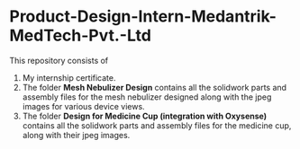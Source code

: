# Product-Design-Intern-Medantrik-MedTech-Pvt.-Ltd
This repository consists of 
1. My internship certificate.
2. The folder **Mesh Nebulizer Design** contains all the solidwork parts and assembly files for the mesh nebulizer designed along with the jpeg images for various device views.
3. The folder **Design for Medicine Cup (integration with Oxysense)** contains all the solidwork parts and assembly files for the medicine cup, along with their jpeg images.
